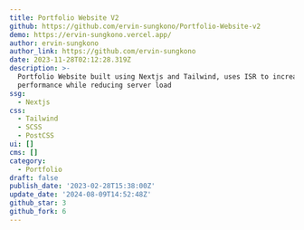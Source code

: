 ```yaml
---
title: Portfolio Website V2
github: https://github.com/ervin-sungkono/Portfolio-Website-v2
demo: https://ervin-sungkono.vercel.app/
author: ervin-sungkono
author_link: https://github.com/ervin-sungkono
date: 2023-11-28T02:12:28.319Z
description: >-
  Portfolio Website built using Nextjs and Tailwind, uses ISR to increase web
  performance while reducing server load
ssg:
  - Nextjs
css:
  - Tailwind
  - SCSS
  - PostCSS
ui: []
cms: []
category:
  - Portfolio
draft: false
publish_date: '2023-02-28T15:38:00Z'
update_date: '2024-08-09T14:52:48Z'
github_star: 3
github_fork: 6
---
```

